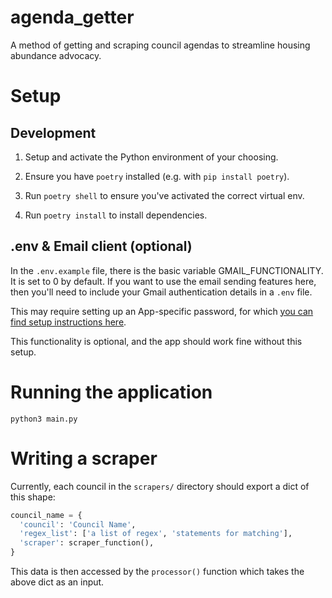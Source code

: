 # agenda_getter

A method of getting and scraping council agendas to streamline housing abundance advocacy.

# Setup

## Development

1. Setup and activate the Python environment of your choosing.

2. Ensure you have `poetry` installed (e.g. with `pip install poetry`).

3. Run `poetry shell` to ensure you've activated the correct virtual env.

4. Run `poetry install` to install dependencies.

## .env & Email client (optional)

In the `.env.example` file, there is the basic variable GMAIL_FUNCTIONALITY. It is set to 0 by default. If you want to use the email sending features here, then you'll need to include your Gmail authentication details in a `.env` file.

This may require setting up an App-specific password, for which [you can find setup instructions here](https://support.google.com/accounts/answer/185833?visit_id=638406540644584172-3254681882&p=InvalidSecondFactor&rd=1).

This functionality is optional, and the app should work fine without this setup.

# Running the application

`python3 main.py`

# Writing a scraper

Currently, each council in the `scrapers/` directory should export a dict of this shape:

```py
council_name = {
  'council': 'Council Name',
  'regex_list': ['a list of regex', 'statements for matching'],
  'scraper': scraper_function(),
}
```

This data is then accessed by the `processor()` function which takes the above dict as an input.
